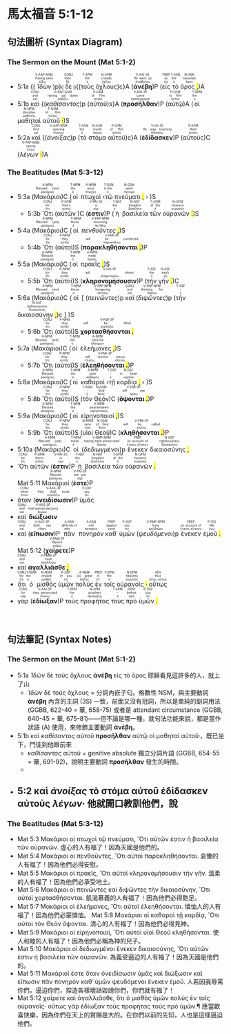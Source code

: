 # 馬太福音 5:1-12

## 句法圖析 (Syntax Diagram)

### The Sermon on the Mount (Mat 5:1-2)

- 5:1a {(<RUBY><ruby><ruby><em><em>Ἰδὼν</em></em><rt>εἴδω</rt></ruby><rt>Having seen</rt></ruby><rt>V-AAP-NSM</rt></RUBY>)p}⦇ <RUBY><ruby><ruby>δὲ<rt>δέ</rt></ruby><rt>then</rt></ruby><rt>CONJ</rt></RUBY> ⦈{(<RUBY><ruby><ruby>τοὺς<rt>ὁ</rt></ruby><rt>the</rt></ruby><rt>T-APM</rt></RUBY> <RUBY><ruby><ruby>ὄχλους<rt>ὄχλος</rt></ruby><rt>crowds</rt></ruby><rt>N-APM</rt></RUBY>)c}A (<RUBY><ruby><ruby><strong><strong>ἀνέβη</strong></strong><rt>ἀναβαίνω</rt></ruby><rt>He went up</rt></ruby><rt>V-AAI-3S</rt></RUBY>)P (<RUBY><ruby><ruby>εἰς<rt>εἰς</rt></ruby><rt>on</rt></ruby><rt>PREP</rt></RUBY> <RUBY><ruby><ruby>τὸ<rt>ὁ</rt></ruby><rt>the</rt></ruby><rt>T-ASN</rt></RUBY> <RUBY><ruby><ruby>ὄρος <mark class="pm">,</mark><rt>ὄρος</rt></ruby><rt>mountain</rt></ruby><rt>N-ASN</rt></RUBY>)A
- 5:1b <RUBY><ruby><ruby>καὶ<rt>καί</rt></ruby><rt>and</rt></ruby><rt>CONJ</rt></RUBY> {(<RUBY><ruby><ruby><em><em>καθίσαντος</em></em><rt>καθίζω</rt></ruby><rt>having sat down</rt></ruby><rt>V-AAP-GSM</rt></RUBY>)p (<RUBY><ruby><ruby>αὐτοῦ<rt>αὐτός</rt></ruby><rt>of Him</rt></ruby><rt>P-GSM</rt></RUBY>)s}A (<RUBY><ruby><ruby><strong><strong>προσῆλθαν</strong></strong><rt>προσέρχομαι</rt></ruby><rt>came</rt></ruby><rt>V-AAI-3P</rt></RUBY>)P (<RUBY><ruby><ruby>αὐτῷ<rt>αὐτός</rt></ruby><rt>to Him</rt></ruby><rt>P-DSM</rt></RUBY>)A (<RUBY><ruby><ruby>οἱ<rt>ὁ</rt></ruby><rt>the</rt></ruby><rt>T-NPM</rt></RUBY> <RUBY><ruby><ruby>μαθηταὶ<rt>μαθητής</rt></ruby><rt>disciples</rt></ruby><rt>N-NPM</rt></RUBY> <RUBY><ruby><ruby>αὐτοῦ <mark class="pm">·</mark><rt>αὐτός</rt></ruby><rt>of Him</rt></ruby><rt>P-GSM</rt></RUBY>)S 
- 5:2a <RUBY><ruby><ruby>καὶ<rt>καί</rt></ruby><rt>And</rt></ruby><rt>CONJ</rt></RUBY> {(<RUBY><ruby><ruby><em><em>ἀνοίξας</em></em><rt>ἀνοίγω</rt></ruby><rt>opening</rt></ruby><rt>V-AAP-NSM</rt></RUBY>)p (<RUBY><ruby><ruby>τὸ<rt>ὁ</rt></ruby><rt>the</rt></ruby><rt>T-ASN</rt></RUBY> <RUBY><ruby><ruby>στόμα<rt>στόμα</rt></ruby><rt>mouth</rt></ruby><rt>N-ASN</rt></RUBY> <RUBY><ruby><ruby>αὐτοῦ<rt>αὐτός</rt></ruby><rt>of Him</rt></ruby><rt>P-GSM</rt></RUBY>)c}A (<RUBY><ruby><ruby><strong><strong>ἐδίδασκεν</strong></strong><rt>διδάσκω</rt></ruby><rt>He was teaching</rt></ruby><rt>V-IAI-3S</rt></RUBY>)P (<RUBY><ruby><ruby>αὐτοὺς<rt>αὐτός</rt></ruby><rt>them</rt></ruby><rt>P-APM</rt></RUBY>)C (<RUBY><ruby><ruby><em>λέγων <mark class="pm">·</mark></em><rt>λέγω</rt></ruby><rt>saying</rt></ruby><rt>V-PAP-NSM</rt></RUBY>)A

### The Beatitudes (Mat 5:3-12)

- 5:3a (<RUBY><ruby><ruby>Μακάριοι<rt>μακάριος</rt></ruby><rt>Blessed [are]</rt></ruby><rt>A-NPM</rt></RUBY>)C (<RUBY><ruby><ruby>οἱ<rt>ὁ</rt></ruby><rt>the</rt></ruby><rt>T-NPM</rt></RUBY> <RUBY><ruby><ruby>πτωχοὶ<rt>πτωχός</rt></ruby><rt>poor</rt></ruby><rt>A-NPM</rt></RUBY> ‹<RUBY><ruby><ruby>τῷ<rt>ὁ</rt></ruby><rt>in the</rt></ruby><rt>T-DSN</rt></RUBY> <RUBY><ruby><ruby>πνεύματι <mark class="pm">,</mark><rt>πνεῦμα</rt></ruby><rt>spirit</rt></ruby><rt>N-DSN</rt></RUBY> › )S</br>
	- 5:3b <RUBY><ruby><ruby>Ὅτι<rt>ὅτι</rt></ruby><rt>for</rt></ruby><rt>CONJ</rt></RUBY> (<RUBY><ruby><ruby>αὐτῶν<rt>αὐτός</rt></ruby><rt>theirs</rt></ruby><rt>P-GPM</rt></RUBY> )C (<RUBY><ruby><ruby><strong><strong>ἐστιν</strong></strong><rt>εἰμί</rt></ruby><rt>is</rt></ruby><rt>V-PAI-3S</rt></RUBY>)P (<RUBY><ruby><ruby>ἡ<rt>ὁ</rt></ruby><rt>the</rt></ruby><rt>T-NSF</rt></RUBY> <RUBY><ruby><ruby>βασιλεία<rt>βασιλεία</rt></ruby><rt>kingdom</rt></ruby><rt>N-NSF</rt></RUBY> <RUBY><ruby><ruby>τῶν<rt>ὁ</rt></ruby><rt>of the</rt></ruby><rt>T-GPM</rt></RUBY> <RUBY><ruby><ruby>οὐρανῶν <mark class="pm">.</mark><rt>οὐρανός</rt></ruby><rt>heavens</rt></ruby><rt>N-GPM</rt></RUBY>)S
- 5:4a (<RUBY><ruby><ruby>Μακάριοι<rt>μακάριος</rt></ruby><rt>Blessed [are]</rt></ruby><rt>A-NPM</rt></RUBY>)C (<RUBY><ruby><ruby>οἱ<rt>ὁ</rt></ruby><rt>those</rt></ruby><rt>T-NPM</rt></RUBY> <RUBY><ruby><ruby><em>πενθοῦντες <mark class="pm">,</mark></em><rt>πενθέω</rt></ruby><rt>mourning</rt></ruby><rt>V-PAP-NPM</rt></RUBY>)S
	- 5:4b <RUBY><ruby><ruby>Ὅτι<rt>ὅτι</rt></ruby><rt>for</rt></ruby><rt>CONJ</rt></RUBY> (<RUBY><ruby><ruby>αὐτοὶ<rt>αὐτός</rt></ruby><rt>they</rt></ruby><rt>P-NPM</rt></RUBY>)S (<RUBY><ruby><ruby><strong>παρακληθήσονται <mark class="pm">.</mark></strong><rt>παρακαλέω</rt></ruby><rt>will be comforted</rt></ruby><rt>V-FMI-3P</rt></RUBY>)P
- 5:5a (<RUBY><ruby><ruby>Μακάριοι<rt>μακάριος</rt></ruby><rt>Blessed</rt></ruby><rt>A-NPM</rt></RUBY>)C (<RUBY><ruby><ruby>οἱ<rt>ὁ</rt></ruby><rt>the</rt></ruby><rt>T-NPM</rt></RUBY> <RUBY><ruby><ruby>πραεῖς <mark class="pm">,</mark><rt>πραΰς</rt></ruby><rt>meek</rt></ruby><rt>A-NPM</rt></RUBY>)S
	- 5:5b <RUBY><ruby><ruby>Ὅτι<rt>ὅτι</rt></ruby><rt>for</rt></ruby><rt>CONJ</rt></RUBY> (<RUBY><ruby><ruby>αὐτοὶ<rt>αὐτός</rt></ruby><rt>they</rt></ruby><rt>P-NPM</rt></RUBY>)S (<RUBY><ruby><ruby><strong><strong>κληρονομήσουσιν</strong></strong><rt>κληρονομέω</rt></ruby><rt>will inherit</rt></ruby><rt>V-FAI-3P</rt></RUBY>)P (<RUBY><ruby><ruby>τὴν<rt>ὁ</rt></ruby><rt>the</rt></ruby><rt>T-ASF</rt></RUBY> <RUBY><ruby><ruby>γῆν <mark class="pm">.</mark><rt>γῆ</rt></ruby><rt>earth</rt></ruby><rt>N-ASF</rt></RUBY>)C
- 5:6a (<RUBY><ruby><ruby>Μακάριοι<rt>μακάριος</rt></ruby><rt>Blessed [are]</rt></ruby><rt>A-NPM</rt></RUBY>)C {<RUBY><ruby><ruby>οἱ<rt>ὁ</rt></ruby><rt>those</rt></ruby><rt>T-NPM</rt></RUBY> [ (<RUBY><ruby><ruby><em><em>πεινῶντες</em></em><rt>πεινάω</rt></ruby><rt>hungering</rt></ruby><rt>V-PAP-NPM</rt></RUBY>)p <RUBY><ruby><ruby>καὶ<rt>καί</rt></ruby><rt>and</rt></ruby><rt>CONJ</rt></RUBY> (<RUBY><ruby><ruby><em><em>διψῶντες</em></em><rt>διψάω</rt></ruby><rt>thirsting for</rt></ruby><rt>V-PAP-NPM</rt></RUBY>)p (<RUBY><ruby><ruby>τὴν<rt>ὁ</rt></ruby><rt>-</rt></ruby><rt>T-ASF</rt></RUBY> <RUBY><ruby><ruby>δικαιοσύνην <mark class="pm">,</mark><rt>δικαιοσύνη</rt></ruby><rt>righteousness</rt></ruby><rt>N-ASF</rt></RUBY>)c ] }S
	- 5:6b <RUBY><ruby><ruby>Ὅτι<rt>ὅτι</rt></ruby><rt>for</rt></ruby><rt>CONJ</rt></RUBY> (<RUBY><ruby><ruby>αὐτοὶ<rt>αὐτός</rt></ruby><rt>they</rt></ruby><rt>P-NPM</rt></RUBY>)S <RUBY><ruby><ruby><strong>χορτασθήσονται <mark class="pm">.</mark></strong><rt>χορτάζω</rt></ruby><rt>will be filled</rt></ruby><rt>V-FMI-3P</rt></RUBY>
- 5:7a (<RUBY><ruby><ruby>Μακάριοι<rt>μακάριος</rt></ruby><rt>Blessed [are]</rt></ruby><rt>A-NPM</rt></RUBY>)C (<RUBY><ruby><ruby>οἱ<rt>ὁ</rt></ruby><rt>the</rt></ruby><rt>T-NPM</rt></RUBY> <RUBY><ruby><ruby>ἐλεήμονες <mark class="pm">,</mark><rt>ἐλεήμων</rt></ruby><rt>merciful</rt></ruby><rt>A-NPM</rt></RUBY>)S
	- 5:7b <RUBY><ruby><ruby>Ὅτι<rt>ὅτι</rt></ruby><rt>for</rt></ruby><rt>CONJ</rt></RUBY> (<RUBY><ruby><ruby>αὐτοὶ<rt>αὐτός</rt></ruby><rt>they</rt></ruby><rt>P-NPM</rt></RUBY>)S (<RUBY><ruby><ruby><strong>ἐλεηθήσονται <mark class="pm">.</mark></strong><rt>ἐλεέω, ἐλεάω</rt></ruby><rt>will receive mercy</rt></ruby><rt>V-FMI-3P</rt></RUBY>)P
- 5:8a (<RUBY><ruby><ruby>Μακάριοι<rt>μακάριος</rt></ruby><rt>Blessed</rt></ruby><rt>A-NPM</rt></RUBY>)C (<RUBY><ruby><ruby>οἱ<rt>ὁ</rt></ruby><rt>the</rt></ruby><rt>T-NPM</rt></RUBY> <RUBY><ruby><ruby>καθαροὶ<rt>καθαρός</rt></ruby><rt>pure</rt></ruby><rt>A-NPM</rt></RUBY> ‹<RUBY><ruby><ruby>τῇ<rt>ὁ</rt></ruby><rt>-</rt></ruby><rt>T-DSF</rt></RUBY> <RUBY><ruby><ruby>καρδίᾳ <mark class="pm">,</mark><rt>καρδία</rt></ruby><rt>in heart</rt></ruby><rt>N-DSF</rt></RUBY> › )S
	- 5:8b <RUBY><ruby><ruby>Ὅτι<rt>ὅτι</rt></ruby><rt>for</rt></ruby><rt>CONJ</rt></RUBY> (<RUBY><ruby><ruby>αὐτοὶ<rt>αὐτός</rt></ruby><rt>they</rt></ruby><rt>P-NPM</rt></RUBY>)S (<RUBY><ruby><ruby>τὸν<rt>ὁ</rt></ruby><rt>-</rt></ruby><rt>T-ASM</rt></RUBY> <RUBY><ruby><ruby>Θεὸν<rt>θεός</rt></ruby><rt>God</rt></ruby><rt>N-ASM</rt></RUBY>)C (<RUBY><ruby><ruby><strong>ὄψονται <mark class="pm">.</mark></strong><rt>ὁράω</rt></ruby><rt>will see</rt></ruby><rt>V-FMI-3P</rt></RUBY>)P
- 5:9a (<RUBY><ruby><ruby>Μακάριοι<rt>μακάριος</rt></ruby><rt>Blessed</rt></ruby><rt>A-NPM</rt></RUBY>)C (<RUBY><ruby><ruby>οἱ<rt>ὁ</rt></ruby><rt>the</rt></ruby><rt>T-NPM</rt></RUBY> <RUBY><ruby><ruby>εἰρηνοποιοί <mark class="pm">,</mark><rt>εἰρηνοποιός</rt></ruby><rt>peacemakers</rt></ruby><rt>A-NPM</rt></RUBY>)S
	- 5:9b <RUBY><ruby><ruby>Ὅτι<rt>ὅτι</rt></ruby><rt>for</rt></ruby><rt>CONJ</rt></RUBY> (<RUBY><ruby><ruby>αὐτοὶ<rt>αὐτός</rt></ruby><rt>they</rt></ruby><rt>P-NPM</rt></RUBY>)S (<RUBY><ruby><ruby>υἱοὶ<rt>υἱός</rt></ruby><rt>sons</rt></ruby><rt>N-NPM</rt></RUBY> <RUBY><ruby><ruby>Θεοῦ<rt>θεός</rt></ruby><rt>of God</rt></ruby><rt>N-GSM</rt></RUBY>)C (<RUBY><ruby><ruby><strong>κληθήσονται <mark class="pm">.</mark></strong><rt>καλέω</rt></ruby><rt>will be called</rt></ruby><rt>V-FMI-3P</rt></RUBY>)P
- 5:10a (<RUBY><ruby><ruby>Μακάριοι<rt>μακάριος</rt></ruby><rt>Blessed [are]</rt></ruby><rt>A-NPM</rt></RUBY>)C <RUBY><ruby><ruby>οἱ<rt>ὁ</rt></ruby><rt>those</rt></ruby><rt>T-NPM</rt></RUBY> (<RUBY><ruby><ruby><em><em>δεδιωγμένοι</em></em><rt>διώκω</rt></ruby><rt>having been persecuted</rt></ruby><rt>V-RMP-NPM</rt></RUBY>)p <RUBY><ruby><ruby>ἕνεκεν<rt>ἕνεκα, εἵνεκεν</rt></ruby><rt>on account of</rt></ruby><rt>PREP</rt></RUBY> <RUBY><ruby><ruby>δικαιοσύνης <mark class="pm">,</mark><rt>δικαιοσύνη</rt></ruby><rt>righteousness</rt></ruby><rt>N-GSF</rt></RUBY></br>
- <RUBY><ruby><ruby>Ὅτι<rt>ὅτι</rt></ruby><rt>for</rt></ruby><rt>CONJ</rt></RUBY> <RUBY><ruby><ruby>αὐτῶν<rt>αὐτός</rt></ruby><rt>theirs</rt></ruby><rt>P-GPM</rt></RUBY> (<RUBY><ruby><ruby><strong><strong>ἐστιν</strong></strong><rt>εἰμί</rt></ruby><rt>is</rt></ruby><rt>V-PAI-3S</rt></RUBY>)P <RUBY><ruby><ruby>ἡ<rt>ὁ</rt></ruby><rt>the</rt></ruby><rt>T-NSF</rt></RUBY> <RUBY><ruby><ruby>βασιλεία<rt>βασιλεία</rt></ruby><rt>kingdom</rt></ruby><rt>N-NSF</rt></RUBY> <RUBY><ruby><ruby>τῶν<rt>ὁ</rt></ruby><rt>of the</rt></ruby><rt>T-GPM</rt></RUBY> <RUBY><ruby><ruby>οὐρανῶν <mark class="pm">.</mark><rt>οὐρανός</rt></ruby><rt>heavens</rt></ruby><rt>N-GPM</rt></RUBY></br> Mat 5:11 <RUBY><ruby><ruby>Μακάριοί<rt>μακάριος</rt></ruby><rt>Blessed</rt></ruby><rt>A-NPM</rt></RUBY> (<RUBY><ruby><ruby><strong><strong>ἐστε</strong></strong><rt>εἰμί</rt></ruby><rt>are you</rt></ruby><rt>V-PAI-2P</rt></RUBY>)P</br>
- <RUBY><ruby><ruby>ὅταν<rt>ὅταν</rt></ruby><rt>when</rt></ruby><rt>CONJ</rt></RUBY> (<RUBY><ruby><ruby><strong><strong>ὀνειδίσωσιν</strong></strong><rt>ὀνειδίζω</rt></ruby><rt>they shall insult</rt></ruby><rt>V-AAS-3P</rt></RUBY>)P <RUBY><ruby><ruby>ὑμᾶς<rt>σύ</rt></ruby><rt>you</rt></ruby><rt>P-2AP</rt></RUBY>
- <RUBY><ruby><ruby>καὶ<rt>καί</rt></ruby><rt>and</rt></ruby><rt>CONJ</rt></RUBY> <RUBY><ruby><ruby><strong>διώξωσιν</strong><rt>διώκω</rt></ruby><rt>shall persecute [you]</rt></ruby><rt>V-AAS-3P</rt></RUBY>
- <RUBY><ruby><ruby>καὶ<rt>καί</rt></ruby><rt>and</rt></ruby><rt>CONJ</rt></RUBY> (<RUBY><ruby><ruby><strong><strong>εἴπωσιν</strong></strong><rt>εἶπον</rt></ruby><rt>shall say</rt></ruby><rt>V-AAS-3P</rt></RUBY>)P <RUBY><ruby><ruby>πᾶν<rt>πᾶς</rt></ruby><rt>all kinds of</rt></ruby><rt>A-ASN</rt></RUBY> <RUBY><ruby><ruby>πονηρὸν<rt>πονηρός</rt></ruby><rt>evil</rt></ruby><rt>A-ASN</rt></RUBY> <RUBY><ruby><ruby>καθ᾽<rt>κατά</rt></ruby><rt>against</rt></ruby><rt>PREP</rt></RUBY> <RUBY><ruby><ruby>ὑμῶν<rt>σύ</rt></ruby><rt>you</rt></ruby><rt>P-2GP</rt></RUBY> (<RUBY><ruby><ruby><em><em>ψευδόμενοι</em></em><rt>ψεύδομαι</rt></ruby><rt>lying</rt></ruby><rt>V-PMP-NPM</rt></RUBY>)p <RUBY><ruby><ruby>ἕνεκεν<rt>ἕνεκα, εἵνεκεν</rt></ruby><rt>on account of</rt></ruby><rt>PREP</rt></RUBY> <RUBY><ruby><ruby>ἐμοῦ <mark class="pm">.</mark><rt>ἐγώ</rt></ruby><rt>Me</rt></ruby><rt>P-1GS</rt></RUBY></br> Mat 5:12 (<RUBY><ruby><ruby><strong><strong>χαίρετε</strong></strong><rt>χαίρω</rt></ruby><rt>Rejoice</rt></ruby><rt>V-PAM-2P</rt></RUBY>)P
- <RUBY><ruby><ruby>καὶ<rt>καί</rt></ruby><rt>and</rt></ruby><rt>CONJ</rt></RUBY> <RUBY><ruby><ruby><strong>ἀγαλλιᾶσθε <mark class="pm">,</mark></strong><rt>ἀγαλλιάω</rt></ruby><rt>exult</rt></ruby><rt>V-PMM-2P</rt></RUBY>
- <RUBY><ruby><ruby>ὅτι<rt>ὅτι</rt></ruby><rt>for</rt></ruby><rt>CONJ</rt></RUBY> <RUBY><ruby><ruby>ὁ<rt>ὁ</rt></ruby><rt>the</rt></ruby><rt>T-NSM</rt></RUBY> <RUBY><ruby><ruby>μισθὸς<rt>μισθός</rt></ruby><rt>reward</rt></ruby><rt>N-NSM</rt></RUBY> <RUBY><ruby><ruby>ὑμῶν<rt>σύ</rt></ruby><rt>of you</rt></ruby><rt>P-2GP</rt></RUBY> <RUBY><ruby><ruby>πολὺς<rt>πολύς</rt></ruby><rt>[is] great</rt></ruby><rt>A-NSM</rt></RUBY> <RUBY><ruby><ruby>ἐν<rt>ἐν</rt></ruby><rt>in</rt></ruby><rt>PREP</rt></RUBY> <RUBY><ruby><ruby>τοῖς<rt>ὁ</rt></ruby><rt>the</rt></ruby><rt>T-DPM</rt></RUBY> <RUBY><ruby><ruby>οὐρανοῖς <mark class="pm">·</mark><rt>οὐρανός</rt></ruby><rt>heavens</rt></ruby><rt>N-DPM</rt></RUBY> <RUBY><ruby><ruby>οὕτως<rt>οὕτω, οὕτως</rt></ruby><rt>thus</rt></ruby><rt>ADV</rt></RUBY>
- <RUBY><ruby><ruby>γὰρ<rt>γάρ</rt></ruby><rt>for</rt></ruby><rt>CONJ</rt></RUBY> (<RUBY><ruby><ruby><strong><strong>ἐδίωξαν</strong></strong><rt>διώκω</rt></ruby><rt>they persecuted</rt></ruby><rt>V-AAI-3P</rt></RUBY>)P <RUBY><ruby><ruby>τοὺς<rt>ὁ</rt></ruby><rt>the</rt></ruby><rt>T-APM</rt></RUBY> <RUBY><ruby><ruby>προφήτας<rt>προφήτης</rt></ruby><rt>prophets</rt></ruby><rt>N-APM</rt></RUBY> <RUBY><ruby><ruby>τοὺς<rt>ὁ</rt></ruby><rt>-</rt></ruby><rt>T-APM</rt></RUBY> <RUBY><ruby><ruby>πρὸ<rt>πρό</rt></ruby><rt>before</rt></ruby><rt>PREP</rt></RUBY> <RUBY><ruby><ruby>ὑμῶν <mark class="pm">.</mark><rt>σύ</rt></ruby><rt>you</rt></ruby><rt>P-2GP</rt></RUBY></br></br></br> 

<div style='page-break-after: always;'></div>

## 句法筆記 (Syntax Notes)

### The Sermon on the Mount (Mat 5:1-2)

- 5:1a *Ἰδὼν* δὲ τοὺς ὄχλους **ἀνέβη** εἰς τὸ ὄρος 耶穌看見這許多的人，就上了山
	- *Ἰδὼν* δὲ τοὺς ὄχλους = 分詞內嵌子句。格數性 NSM，與主要動詞 **ἀνέβη** 內含的主詞 (3S) 一致，前面又沒有冠詞，所以是單純的副詞用法 (GGBB, 622-40 = 華, 658-75) 或者是 attendant circumstance (GGBB, 640-45 = 華, 675-81)——但不論是哪一種，就句法功能來說，都是當作狀語 (A) 使用，來修飾主要動詞 **ἀνέβη**。
- 5:1b καὶ *καθίσαντος* αὐτοῦ **προσῆλθαν** αὐτῷ οἱ μαθηταὶ αὐτοῦ·，既已坐下，門徒到他跟前來
	- *καθίσαντος* αὐτοῦ = genitive absolute 獨立分詞片語 (GGBB, 654-55 = 華, 691-92)，說明主要動詞 **προσῆλθαν** 發生的時間。
	- 
- 5:2 καὶ *ἀνοίξας* τὸ στόμα αὐτοῦ **ἐδίδασκεν** αὐτοὺς *λέγων*· 他就開口教訓他們，說
	- 

### The Beatitudes (Mat 5:3-12)

- Mat 5:3 Μακάριοι οἱ πτωχοὶ τῷ πνεύματι, Ὅτι αὐτῶν ἐστιν ἡ βασιλεία τῶν οὐρανῶν. 虛心的人有福了！因為天國是他們的。 
- Mat 5:4 Μακάριοι οἱ πενθοῦντες, Ὅτι αὐτοὶ παρακληθήσονται. 哀慟的人有福了！因為他們必得安慰。 
- Mat 5:5 Μακάριοι οἱ πραεῖς, Ὅτι αὐτοὶ κληρονομήσουσιν τὴν γῆν. 溫柔的人有福了！因為他們必承受地土。 
- Mat 5:6 Μακάριοι οἱ πεινῶντες καὶ διψῶντες τὴν δικαιοσύνην, Ὅτι αὐτοὶ χορτασθήσονται. 飢渴慕義的人有福了！因為他們必得飽足。 
- Mat 5:7 Μακάριοι οἱ ἐλεήμονες, Ὅτι αὐτοὶ ἐλεηθήσονται. 憐恤人的人有福了！因為他們必蒙憐恤。 Mat 5:8 Μακάριοι οἱ καθαροὶ τῇ καρδίᾳ, Ὅτι αὐτοὶ τὸν Θεὸν ὄψονται. 清心的人有福了！因為他們必得見神。 
- Mat 5:9 Μακάριοι οἱ εἰρηνοποιοί, Ὅτι αὐτοὶ υἱοὶ Θεοῦ κληθήσονται. 使人和睦的人有福了！因為他們必稱為神的兒子。 
- Mat 5:10 Μακάριοι οἱ δεδιωγμένοι ἕνεκεν δικαιοσύνης, Ὅτι αὐτῶν ἐστιν ἡ βασιλεία τῶν οὐρανῶν. 為義受逼迫的人有福了！因為天國是他們的。 
- Mat 5:11 Μακάριοί ἐστε ὅταν ὀνειδίσωσιν ὑμᾶς καὶ διώξωσιν καὶ εἴπωσιν πᾶν πονηρὸν καθ᾽ ὑμῶν ψευδόμενοι ἕνεκεν ἐμοῦ. 人若因我辱罵你們，逼迫你們，捏造各樣壞話毀謗你們，你們就有福了！ 
- Mat 5:12 χαίρετε καὶ ἀγαλλιᾶσθε, ὅτι ὁ μισθὸς ὑμῶν πολὺς ἐν τοῖς οὐρανοῖς· οὕτως γὰρ ἐδίωξαν τοὺς προφήτας τοὺς πρὸ ὑμῶν.¶ 應當歡喜快樂，因為你們在天上的賞賜是大的。在你們以前的先知，人也是這樣逼迫他們。 